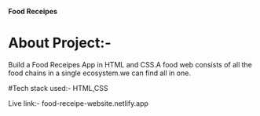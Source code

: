 **Food Receipes**

# About Project:-
  Build a Food Receipes App in HTML and CSS.A food web consists of all the food chains in a single ecosystem.we can find all in one.

#Tech stack used:-
HTML,CSS

Live link:-
food-receipe-website.netlify.app
